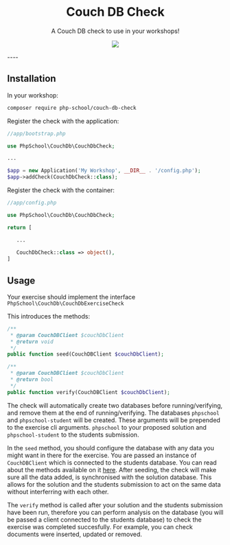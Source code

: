 <h1 align="center">Couch DB Check</h1>

<p align="center">
A Couch DB check to use in your workshops!
</p>

<p align="center">
<a href="https://phpschool-team.slack.com/messages">
    <img src="https://phpschool.herokuapp.com/badge.svg">
</a>
</p>
----

## Installation

In your workshop:

```sh
composer require php-school/couch-db-check
```

Register the check with the application:

```php
//app/bootstrap.php

use PhpSchool\CouchDb\CouchDbCheck;

...

$app = new Application('My Workshop', __DIR__ . '/config.php');
$app->addCheck(CouchDbCheck::class);
```

Register the check with the container:

```php
//app/config.php

use PhpSchool\CouchDb\CouchDbCheck;

return [

   ...
  
   CouchDbCheck::class => object(),
]
```


## Usage

Your exercise should implement the interface `PhpSchool\CouchDb\CouchDbExerciseCheck`

This introduces the methods:

```php
/**
 * @param CouchDBClient $couchDbClient
 * @return void
 */
public function seed(CouchDBClient $couchDbClient);

/**
 * @param CouchDBClient $couchDbClient
 * @return bool
 */
public function verify(CouchDBClient $couchDbClient);

```

The check will automatically create two databases before running/verifying, and remove them at the end of running/verifying. The databases `phpschool` 
and `phpschool-student` will be created. These arguments will be prepended to the exercise cli arguments. `phpschool` to your proposed solution and `phpschool-student` to the students submission.

In the `seed` method, you should configure the database with any data you might want in there for the exercise. You are passed an instance
of `CouchDBClient` which is connected to the students database. You can read about the methods available on it [here](https://github.com/doctrine/couchdb-client).
After seeding, the check will make sure all the data added, is synchronised with the solution database. This allows for the solution and the students submission to
act on the same data without interferring with each other.

The `verify` method is called after your solution and the students submission have been run, therefore you can perform analysis on the database (you will be passed a client connected to the students database)
to check the exercise was completed succesfully. For example, you can check documents were inserted, updated or removed.


